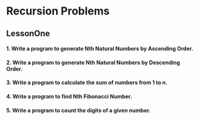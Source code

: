 # Recursion Problems
## LessonOne
#### 1. Write a program to generate Nth Natural Numbers by Ascending Order.
#### 2. Write a program to generate Nth Natural Numbers by Descending Order.
#### 3. Write a program to calculate the sum of numbers from 1 to n.
#### 4. Write a program to find Nth Fibonacci Number.
#### 5. Write a program to count the digits of a given number.